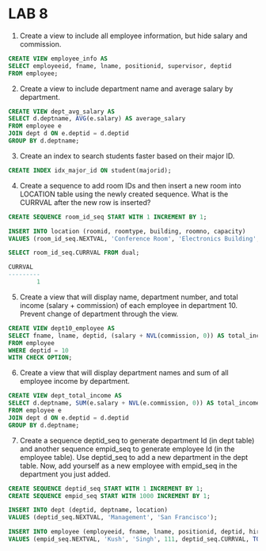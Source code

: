 # LAB 8

1. Create a view to include all employee information, but hide salary and commission.

```sql
CREATE VIEW employee_info AS
SELECT employeeid, fname, lname, positionid, supervisor, deptid
FROM employee;
```
2. Create a view to include department name and average salary by department.

```sql
CREATE VIEW dept_avg_salary AS
SELECT d.deptname, AVG(e.salary) AS average_salary
FROM employee e
JOIN dept d ON e.deptid = d.deptid
GROUP BY d.deptname;
```
3. Create an index to search students faster based on their major ID.

```sql
CREATE INDEX idx_major_id ON student(majorid);
```

4. Create a sequence to add room IDs and then insert a new room into LOCATION table using the newly created sequence. What is the CURRVAL after the new row is inserted?

```sql
CREATE SEQUENCE room_id_seq START WITH 1 INCREMENT BY 1;

INSERT INTO location (roomid, roomtype, building, roomno, capacity)
VALUES (room_id_seq.NEXTVAL, 'Conference Room', 'Electronics Building', 601, 101);

SELECT room_id_seq.CURRVAL FROM dual;

CURRVAL
---------
        1
```

5. Create a view that will display name, department number, and total income (salary + commission) of each employee in department 10. Prevent change of department through the view.

```sql
CREATE VIEW dept10_employee AS
SELECT fname, lname, deptid, (salary + NVL(commission, 0)) AS total_income
FROM employee
WHERE deptid = 10
WITH CHECK OPTION;
```

6. Create a view that will display department names and sum of all employee income by department.

```sql
CREATE VIEW dept_total_income AS
SELECT d.deptname, SUM(e.salary + NVL(e.commission, 0)) AS total_income
FROM employee e
JOIN dept d ON e.deptid = d.deptid
GROUP BY d.deptname;
```
7. Create a sequence deptid_seq to generate department Id (in dept table) and another sequence empid_seq to generate employee Id (in the employee table). Use deptid_seq to add a new department in the dept table. Now, add yourself as a new employee with empid_seq in the department you just added.

```sql
CREATE SEQUENCE deptid_seq START WITH 1 INCREMENT BY 1;
CREATE SEQUENCE empid_seq START WITH 1000 INCREMENT BY 1;

INSERT INTO dept (deptid, deptname, location)
VALUES (deptid_seq.NEXTVAL, 'Management', 'San Francisco');

INSERT INTO employee (employeeid, fname, lname, positionid, deptid, hiredate)
VALUES (empid_seq.NEXTVAL, 'Kush', 'Singh', 111, deptid_seq.CURRVAL, TO_DATE('2020-05-15', 'YYYY-MM-DD'));
```
